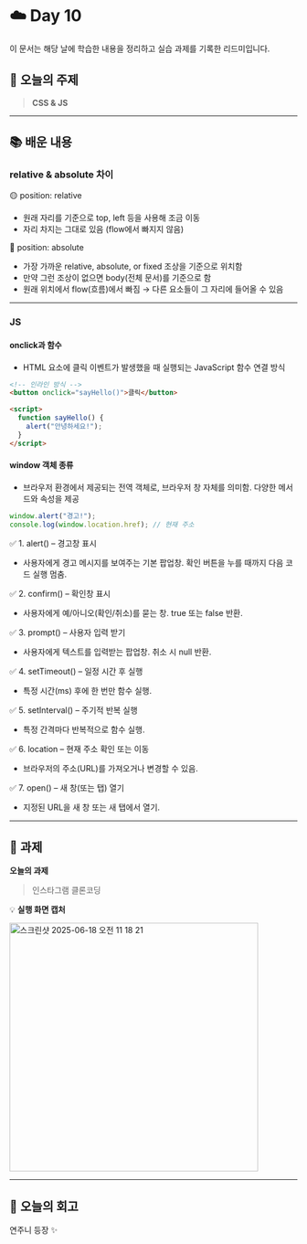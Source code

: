 # ☁️ Day 10
이 문서는 해당 날에 학습한 내용을 정리하고 실습 과제를 기록한 리드미입니다.

## 🔖 오늘의 주제
> **CSS & JS**

---

## 📚 배운 내용

### relative & absolute 차이
🟡 position: relative  
- 원래 자리를 기준으로 top, left 등을 사용해 조금 이동  
- 자리 차지는 그대로 있음 (flow에서 빠지지 않음)      

🔴 position: absolute   
- 가장 가까운 relative, absolute, or fixed 조상을 기준으로 위치함  
- 만약 그런 조상이 없으면 body(전체 문서)를 기준으로 함  
- 원래 위치에서 flow(흐름)에서 빠짐 → 다른 요소들이 그 자리에 들어올 수 있음

---

### JS

#### onclick과 함수
- HTML 요소에 클릭 이벤트가 발생했을 때 실행되는 JavaScript 함수 연결 방식
```html
<!-- 인라인 방식 -->
<button onclick="sayHello()">클릭</button>

<script>
  function sayHello() {
    alert("안녕하세요!");
  }
</script>
```

#### window 객체 종류
- 브라우저 환경에서 제공되는 전역 객체로, 브라우저 창 자체를 의미함. 다양한 메서드와 속성을 제공
```javascript
window.alert("경고!");
console.log(window.location.href); // 현재 주소
```

✅ 1. alert() – 경고창 표시   
- 사용자에게 경고 메시지를 보여주는 기본 팝업창. 확인 버튼을 누를 때까지 다음 코드 실행 멈춤.

✅ 2. confirm() – 확인창 표시
- 사용자에게 예/아니오(확인/취소)를 묻는 창. true 또는 false 반환.  

✅ 3. prompt() – 사용자 입력 받기
- 사용자에게 텍스트를 입력받는 팝업창. 취소 시 null 반환.

✅ 4. setTimeout() – 일정 시간 후 실행
- 특정 시간(ms) 후에 한 번만 함수 실행.

✅ 5. setInterval() – 주기적 반복 실행
- 특정 간격마다 반복적으로 함수 실행.

✅ 6. location – 현재 주소 확인 또는 이동
- 브라우저의 주소(URL)를 가져오거나 변경할 수 있음.

✅ 7. open() – 새 창(또는 탭) 열기
- 지정된 URL을 새 창 또는 새 탭에서 열기.



---

## 📝 과제

**오늘의 과제**
> 인스타그램 클론코딩

💡 **실행 화면 캡처**   

<img width="435" alt="스크린샷 2025-06-18 오전 11 18 21" src="https://github.com/user-attachments/assets/02aef7d3-3274-43fe-bd3b-2ee014362aff" />

---

## 💭 오늘의 회고
연주니 등장 ✨


